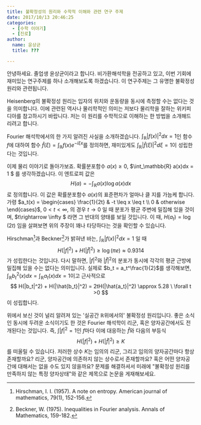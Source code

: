 ```yaml
---
title: 불확정성의 원리와 수학적 이해와 관련 연구 주제
date: 2017/10/13 20:46:25
categories:
  - [수학 이야기]
  - [진로]
author:
  name: 윤상균
  title: ???

---
```

안녕하세요. 졸업생 윤상균이라고 합니다. 비가환해석학을 전공하고 있고, 이번 기회에 재미있는 연구주제를 하나 소개해보도록 하겠습니다. 이 연구주제는 그 유명한 불확정성 원리와 관련됩니다.

Heisenberg의 불확정성 원리는 입자의 위치와 운동량을 동시에 측정할 수는 없다는 것을 의미합니다. 이에 관련된 역사나 물리학적인 의미는 저보다 물리학을 잘하는 위키피디아를 참고하시기 바랍니다. 저는 이 원리를 수학적으로 이해하는 한 방법을 소개해드리려고 합니다.

Fourier 해석학에서의 한 가지 알려진 사실을 소개하겠습니다. $\int_\mathbb{R} |f(x)|^{2}dx=1$인 함수 $f$에 대하여 함수 $\hat{f}(\xi)=\int_{\mathbb{R}}f(x)e^{-i\xi x}$를 정의하면, 재미있게도 $\int_\mathbb{R} |\hat{f}(\xi)|^{2}d\xi = 1$이 성립한다는 것입니다.

이제 물리 이야기로 돌아가보죠. 확률분포함수 $a(x)\geq 0$, $\int_\mathbb{R} a(x)dx = 1 $ 를 생각하겠습니다. 이 엔트로피 값은
$$H(a)=-\int_\mathbb{R} a(x)\log a(x)dx$$
로 정의합니다. 이 값은 확률분포함수 $a(x)$의 표준편차가 얼마나 클 지를 가늠케 합니다. 가령 $a_t(x) = \begin{cases} \frac{1}{2t} & -t \leq x \leq t \\ 0 & otherwise \end{cases}$, $0<t<\infty$, 의 경우 $t\rightarrow 0$ 일 때 분포가 평균 주변에 밀집해 있을 것이며, $t\rightarrow \infty $ 라면 그 반대의 양태를 보일 것입니다. 이 때, $H(a_t)=\log (2t)$ 임을 살펴보면 위의 주장이 꽤나 타당하다는 것을 확인할 수 있습니다.

Hirschman[^4]과 Beckner[^2]가 밝혀낸 바는, $\int_\mathbb{R}|f(x)|^2 dx = 1$ 일 때
$$ H(|f|^2) + H(|\hat{f}|^2) \geq \log (\pi e) \approx 0.9314$$
가 성립한다는 것입니다. 다시 말하면, $|f|^2$와 $|\hat{f}|^2$의 분포가 동시에 각각의 평균 근방에 밀집해 있을 수는 없다는 의미입니다. 실제로 $b_t = a_t^\frac{1}{2}$를 생각해보면, $\int_\mathbb{R}b_t^2(x)dx = \int_\mathbb{R}a_t(x)dx=1$이고 근사적으로
$$ H(|b_t|^2) + H(|\hat{b_t}|^2) = 2tH(|\hat{a_t}|^2)  \approx 5.28 \ \forall t >0 $$
이 성립합니다.

위에서 보신 것이 널리 알려져 있는 '실공간 $\mathbb{R}$위에서의' 불확정성 원리입니다. 좋은 소식인 동시에 두려운 소식이기도 한 것은 Fourier 해석학이 리군, 혹은 양자공간에서도 전개된다는 것입니다. 즉, $\int |f|^2 =1$인 $f$마다 이에 대응하는 $\hat{f}$와 다음의 부등식
$$H(|f|^2) + H(|\hat{f}|^2) \geq K $$
를 떠올릴 수 있습니다. 저러한 상수 $K$는 임의의 리군, 그리고 임의의 양자공간마다 항상 존재할까요? 리군, 양자공간에 의존하지 않는 상수로서 존재할까요? 혹은 어떤 양자공간에 대해서는 없을 수도 있지 않을까요? 문제를 해결하셔서 미래에 "불확정성 원리를 만족하지 않는 특정 양자상태"와 같은 제목으로 논문을 게재해보세요.

[^2]: Beckner, W. (1975). Inequalities in Fourier analysis. Annals of Mathematics, 159-182.
[^4]: Hirschman, I. I. (1957). A note on entropy. American journal of mathematics, 79(1), 152-156.
